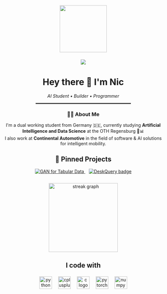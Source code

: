 ###

<div align="center">
  <img height="150" src="https://media1.giphy.com/media/v1.Y2lkPTc5MGI3NjExZWp3b251enZqa2kxd3Vwd2UwNGJzNG8xc3FwaTYzd2VnNTR2Z21vNiZlcD12MV9pbnRlcm5hbF9naWZfYnlfaWQmY3Q9Zw/ToMjGpsMMzX3sIw9Dji/giphy.gif"  />
</div>

###

<div align="center">
 <img src="https://visitor-badge.laobi.icu/badge?page_id=ZanderNic.ZanderNic&" />
</div>

###

<h1 align="center">Hey there 👋 I'm Nic</h1>
<p align="center"><em>AI Student • Builder • Programmer</em></p>
<hr style="width:60%; margin:auto; border: 1px solid #444;" />

###

###

<h3 align="center">👩‍💻  About Me</h3>

<p align="center">
  I'm a dual working student from Germany 🇩🇪, currently studying <strong>Artificial Intelligence and Data Science</strong> at the OTH Regensburg 🧠📊<br>
  I also work at <strong>Continental Automotive</strong> in the field of software & AI solutions for intelligent mobility.
</p>


###

<h2 align="center">📌 Pinned Projects</h2>

<p align="center">
  <a href="https://github.com/ZanderNic/TabDataGAN">
    <img src="https://img.shields.io/badge/GANs%20for%20Tab%20%20data-%F0%9F%94%A5%20ML--Project-blue?style=for-the-badge" alt="GAN for Tabular Data" />
  </a>
  &nbsp;&nbsp;
  <a href="https://github.com/ZanderNic/deskquery">
    <img src="https://img.shields.io/badge/Chatbot%20for%20desk%20analytics-%F0%9F%A7%A0%20DeskQuery-purple?style=for-the-badge" alt="DeskQuery badge" />
  </a>
</p>

###

<h2 align="center"></h2>


<div align="center">
  <img src="https://streak-stats.demolab.com?user=ZanderNic&locale=en&mode=daily&theme=dark&hide_border=false&border_radius=5" height="220" alt="streak graph" />
</div>

###


<h2 align="center">I code with</h2>

###

<div align="center">
  <img src="https://cdn.jsdelivr.net/gh/devicons/devicon/icons/python/python-original.svg" height="40" alt="python logo"  />
  <img width="12" />
  <img src="https://cdn.jsdelivr.net/gh/devicons/devicon/icons/cplusplus/cplusplus-original.svg" height="40" alt="cplusplus logo"  />
  <img width="12" />
  <img src="https://cdn.jsdelivr.net/gh/devicons/devicon/icons/c/c-original.svg" height="40" alt="c logo"  />
  <img width="12" />
  <img src="https://cdn.jsdelivr.net/gh/devicons/devicon/icons/pytorch/pytorch-original.svg" height="40" alt="pytorch logo"  />
  <img width="12" />
  <img src="https://cdn.jsdelivr.net/gh/devicons/devicon/icons/numpy/numpy-original.svg" height="40" alt="numpy logo"  />
</div>

